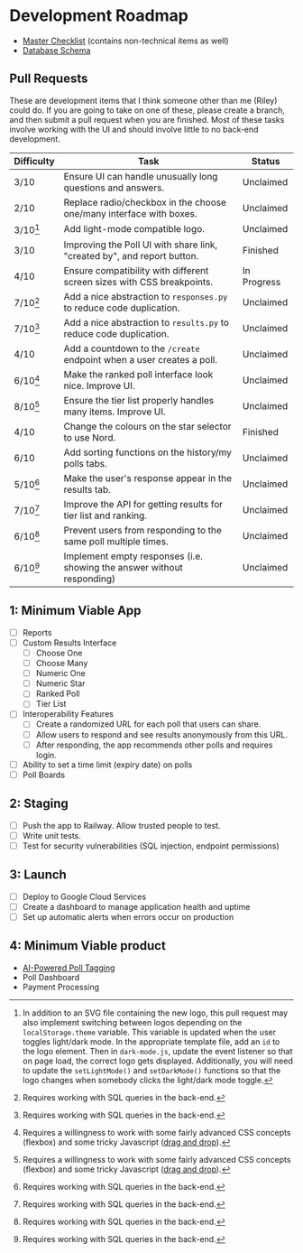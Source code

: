 # Development Roadmap

- [Master Checklist](https://docs.google.com/spreadsheets/d/1_l05MRtndCjIhHvqixORiueiIIFqz9E6iD2b9xADoRE/edit?usp=sharing) (contains non-technical items as well)
- [Database Schema](https://drive.google.com/file/d/1miwHyiKxAsvqpu6lSzgJPm7c2lLgoC4g/view?usp=drive_link)

## Pull Requests

These are development items that I think someone other than me (Riley) could do. If you are going to take on one of these, please create a branch, and then submit a pull request when you are finished. Most of these tasks involve working with the UI and should involve little to no back-end development.

| Difficulty | Task                                                                    | Status      |
| ---------- | ----------------------------------------------------------------------- | ----------- |
| 3/10       | Ensure UI can handle unusually long questions and answers.              | Unclaimed   |
| 2/10       | Replace radio/checkbox in the choose one/many interface with boxes.     | Unclaimed   |
| 3/10[^2]   | Add light-mode compatible logo.                                         | Unclaimed   |
| 3/10       | Improving the Poll UI with share link, "created by", and report button. | Finished    |
| 4/10       | Ensure compatibility with different screen sizes with CSS breakpoints.  | In Progress |
| 7/10[^1]   | Add a nice abstraction to `responses.py` to reduce code duplication.    | Unclaimed   |
| 7/10[^1]   | Add a nice abstraction to `results.py` to reduce code duplication.      | Unclaimed   |
| 4/10       | Add a countdown to the `/create` endpoint when a user creates a poll.   | Unclaimed   |
| 6/10[^3]   | Make the ranked poll interface look nice. Improve UI.                   | Unclaimed   |
| 8/10[^3]   | Ensure the tier list properly handles many items. Improve UI.           | Unclaimed   |
| 4/10       | Change the colours on the star selector to use Nord.                    | Finished    |
| 6/10       | Add sorting functions on the history/my polls tabs.                     | Unclaimed   |
| 5/10[^1]   | Make the user's response appear in the results tab.                     | Unclaimed   |
| 7/10[^1]   | Improve the API for getting results for tier list and ranking.          | Unclaimed   |
| 6/10[^1]   | Prevent users from responding to the same poll multiple times.          | Unclaimed   |
| 6/10[^1]   | Implement empty responses (i.e. showing the answer without responding)  | Unclaimed   |

[^1]: Requires working with SQL queries in the back-end.

[^2]: In addition to an SVG file containing the new logo, this pull request may also implement switching between logos depending on the `localStorage.theme` variable. This variable is updated when the user toggles light/dark mode. In the appropriate template file, add an `id` to the logo element. Then in `dark-mode.js`, update the event listener so that on page load, the correct logo gets displayed. Additionally, you will need to update the `setLightMode()` and `setDarkMode()` functions so that the logo changes when somebody clicks the light/dark mode toggle.

[^3]: Requires a willingness to work with some fairly advanced CSS concepts (flexbox) and some tricky Javascript ([drag and drop](https://developer.mozilla.org/en-US/docs/Web/API/HTML_Drag_and_Drop_API)).

## 1: Minimum Viable App

- [ ] Reports
- [ ] Custom Results Interface
  - [ ] Choose One
  - [ ] Choose Many
  - [ ] Numeric One
  - [ ] Numeric Star
  - [ ] Ranked Poll
  - [ ] Tier List
- [ ] Interoperability Features
  - [ ] Create a randomized URL for each poll that users can share.
  - [ ] Allow users to respond and see results anonymously from this URL.
  - [ ] After responding, the app recommends other polls and requires login.
- [ ] Ability to set a time limit (expiry date) on polls
- [ ] Poll Boards

## 2: Staging

- [ ] Push the app to Railway. Allow trusted people to test.
- [ ] Write unit tests.
- [ ] Test for security vulnerabilities (SQL injection, endpoint permissions)

## 3: Launch

- [ ] Deploy to Google Cloud Services
- [ ] Create a dashboard to manage application health and uptime
- [ ] Set up automatic alerts when errors occur on production

## 4: Minimum Viable product

- [AI-Powered Poll Tagging](https://docs.google.com/document/d/1knJN9BY2EJ27TZhUlEIYxNZZmU6g-eYaLxmL75ShN_U/edit?usp=drive_link)
- Poll Dashboard
- Payment Processing
